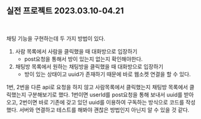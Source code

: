 ## 실전 프로젝트 2023.03.10-04.21

<br />

채팅 기능을 구현하는데 두 가지 방법이 있다.

1.  사람 목록에서 사람을 클릭했을 때 대화방으로 입장하기
    - post요청을 통해서 방이 있는지 없는지 확인해야한다.
2.  채팅방 목록에서 원하는 채팅방을 클릭했을 때 대화방으로 입장하기
    - 방이 있는 상태이고 uuid가 존재하기 때문에 바로 웹소켓 연결을 할 수 있다.

1번, 2번을 다른 api로 요청을 하지 않고 사람목록에서 클릭했는지 채팅방 목록에서 클릭했는지 구분해보기로 했다. 1번이면 userId를 post요청을 통해 보내서 uuid를 받아오고, 2번이면 바로 기존에 갖고 있던 uuid를 이용하여 구독하는 방식으로 코드를 작성했다. 서버와 연결하고 테스트를 해봐야 괜찮은 방법인지 아닌지 알 수 있을 것 같다.
